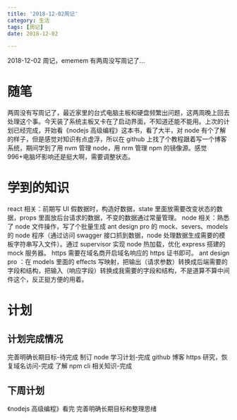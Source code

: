 ```yaml
---
title: '2018-12-02周记'
category: 生活
tags: [周记]
date: 2018-12-02

---
```


2018-12-02 周记，ememem 有两周没写周记了...

<!-- more -->

# 随笔

两周没有写周记了，最近家里的台式电脑主板和硬盘频繁出问题，这两周晚上回去处理这个事。今天装了系统主板又卡在了启动界面，不知道还能不能用。上次的计划已经完成，开始看《nodejs 高级编程》这本书，看了大半，对 node 有个了解的样子，但是感觉对知识有点虚浮，所以在 github 上找了个教程跟着写一个博客系统，期间学到了用 nvm 管理 node，用 nrm 管理 npm 的镜像源。感觉 996+电脑坏影响还是挺大啊，需要调整状态。

# 学到的知识

react 相关：前期写 UI 假数据时，构造好数据，state 里面放需要改变状态的数据，props 里面放后台请求的数据，不变的数据通过常量管理。
node 相关：熟悉了 node 文件操作，写了个批量生成 ant design pro 的 mock、severs、models 的 node 程序（通过访问 swagger 接口抓到数据，node 处理数据生成需要的模板字符串写入文件）。通过 supervisor 实现 node 热加载，优化 express 搭建的 mock 服务器。
https 需要在域名商开启域名响应的 https 证书即可。
ant design pro ：在 models 里面的 effects 写映射，把输出（请求参数）转换成后端需要的字段和结构，把输入（响应字段）转换成我需要的字段和结构，不是道算不算中间件这个，反正挺方便的用着。

# 计划

## 计划完成情况

完善明确长期目标-待完成
制订 node 学习计划-完成
github 博客 https 研究，恢复域名访问-完成
了解 npm cli 相关知识-完成

## 下周计划

《nodejs 高级编程》看完
完善明确长期目标和整理思绪
